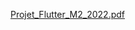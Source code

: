[Projet_Flutter_M2_2022.pdf](https://github.com/dandmb/PollutionEvolutionInCorsica/files/10304610/Projet_Flutter_M2_2022.pdf)
